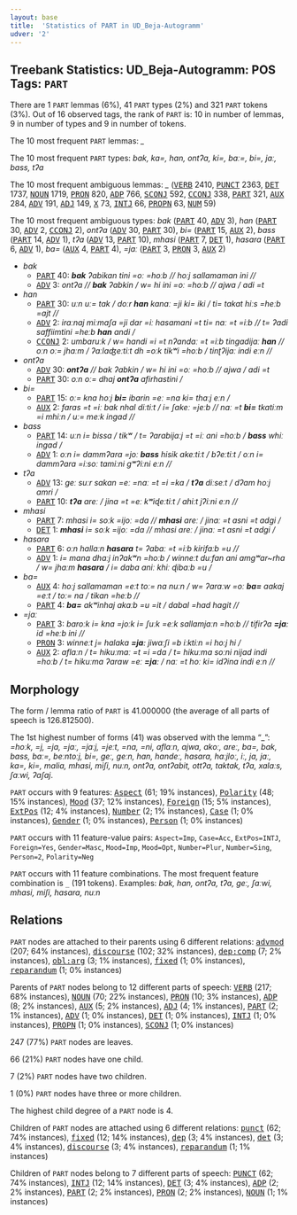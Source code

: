```yaml
---
layout: base
title:  'Statistics of PART in UD_Beja-Autogramm'
udver: '2'
---
```


## Treebank Statistics: UD_Beja-Autogramm: POS Tags: `PART`

There are 1 `PART` lemmas (6%), 41 `PART` types (2%) and 321 `PART` tokens (3%).
Out of 16 observed tags, the rank of `PART` is: 10 in number of lemmas, 9 in number of types and 9 in number of tokens.

The 10 most frequent `PART` lemmas: <em>_</em>

The 10 most frequent `PART` types:  <em>bak, ka=, han, ontʔa, ki=, baː=, bi=, jaː, bass, tʔa</em>

The 10 most frequent ambiguous lemmas: <em>_</em> (<tt><a href="bej_autogramm-pos-VERB.html">VERB</a></tt> 2410, <tt><a href="bej_autogramm-pos-PUNCT.html">PUNCT</a></tt> 2363, <tt><a href="bej_autogramm-pos-DET.html">DET</a></tt> 1737, <tt><a href="bej_autogramm-pos-NOUN.html">NOUN</a></tt> 1719, <tt><a href="bej_autogramm-pos-PRON.html">PRON</a></tt> 820, <tt><a href="bej_autogramm-pos-ADP.html">ADP</a></tt> 766, <tt><a href="bej_autogramm-pos-SCONJ.html">SCONJ</a></tt> 592, <tt><a href="bej_autogramm-pos-CCONJ.html">CCONJ</a></tt> 338, <tt><a href="bej_autogramm-pos-PART.html">PART</a></tt> 321, <tt><a href="bej_autogramm-pos-AUX.html">AUX</a></tt> 284, <tt><a href="bej_autogramm-pos-ADV.html">ADV</a></tt> 191, <tt><a href="bej_autogramm-pos-ADJ.html">ADJ</a></tt> 149, <tt><a href="bej_autogramm-pos-X.html">X</a></tt> 73, <tt><a href="bej_autogramm-pos-INTJ.html">INTJ</a></tt> 66, <tt><a href="bej_autogramm-pos-PROPN.html">PROPN</a></tt> 63, <tt><a href="bej_autogramm-pos-NUM.html">NUM</a></tt> 59)

The 10 most frequent ambiguous types:  <em>bak</em> (<tt><a href="bej_autogramm-pos-PART.html">PART</a></tt> 40, <tt><a href="bej_autogramm-pos-ADV.html">ADV</a></tt> 3), <em>han</em> (<tt><a href="bej_autogramm-pos-PART.html">PART</a></tt> 30, <tt><a href="bej_autogramm-pos-ADV.html">ADV</a></tt> 2, <tt><a href="bej_autogramm-pos-CCONJ.html">CCONJ</a></tt> 2), <em>ontʔa</em> (<tt><a href="bej_autogramm-pos-ADV.html">ADV</a></tt> 30, <tt><a href="bej_autogramm-pos-PART.html">PART</a></tt> 30), <em>bi=</em> (<tt><a href="bej_autogramm-pos-PART.html">PART</a></tt> 15, <tt><a href="bej_autogramm-pos-AUX.html">AUX</a></tt> 2), <em>bass</em> (<tt><a href="bej_autogramm-pos-PART.html">PART</a></tt> 14, <tt><a href="bej_autogramm-pos-ADV.html">ADV</a></tt> 1), <em>tʔa</em> (<tt><a href="bej_autogramm-pos-ADV.html">ADV</a></tt> 13, <tt><a href="bej_autogramm-pos-PART.html">PART</a></tt> 10), <em>mhasi</em> (<tt><a href="bej_autogramm-pos-PART.html">PART</a></tt> 7, <tt><a href="bej_autogramm-pos-DET.html">DET</a></tt> 1), <em>hasara</em> (<tt><a href="bej_autogramm-pos-PART.html">PART</a></tt> 6, <tt><a href="bej_autogramm-pos-ADV.html">ADV</a></tt> 1), <em>ba=</em> (<tt><a href="bej_autogramm-pos-AUX.html">AUX</a></tt> 4, <tt><a href="bej_autogramm-pos-PART.html">PART</a></tt> 4), <em>=jaː</em> (<tt><a href="bej_autogramm-pos-PART.html">PART</a></tt> 3, <tt><a href="bej_autogramm-pos-PRON.html">PRON</a></tt> 3, <tt><a href="bej_autogramm-pos-AUX.html">AUX</a></tt> 2)


* <em>bak</em>
  * <tt><a href="bej_autogramm-pos-PART.html">PART</a></tt> 40: <em><b>bak</b> ʔabikan tini =oː =hoːb // hoːj sallamaman ini //</em>
  * <tt><a href="bej_autogramm-pos-ADV.html">ADV</a></tt> 3: <em>ontʔa // <b>bak</b> ʔabkin / w= hi ini =oː =hoːb // ajwa / adi =t</em>
* <em>han</em>
  * <tt><a href="bej_autogramm-pos-PART.html">PART</a></tt> 30: <em>uːn uː= tak / doːr <b>han</b> kanaː =ji ki= iki / ti= takat hiːs =heːb =ajt //</em>
  * <tt><a href="bej_autogramm-pos-ADV.html">ADV</a></tt> 2: <em>iraːnaj miːmaʃa =ji dar =iː hasamani =t ti= naː =t =iːb // t= ʔadi saffiimtini =heːb <b>han</b> andi /</em>
  * <tt><a href="bej_autogramm-pos-CCONJ.html">CCONJ</a></tt> 2: <em>umbaruːk / w= handi =i =t nʔandaː =t =iːb tingadijaː <b>han</b> // oːn oː= jhaːm / ʔaːlaʤeːtiːt dh =oːk tikʷi =hoːb / tinʈʔijaː indi eːn //</em>
* <em>ontʔa</em>
  * <tt><a href="bej_autogramm-pos-ADV.html">ADV</a></tt> 30: <em><b>ontʔa</b> // bak ʔabkin / w= hi ini =oː =hoːb // ajwa / adi =t</em>
  * <tt><a href="bej_autogramm-pos-PART.html">PART</a></tt> 30: <em>oːn oː= dhaj <b>ontʔa</b> afirhastini /</em>
* <em>bi=</em>
  * <tt><a href="bej_autogramm-pos-PART.html">PART</a></tt> 15: <em>oː= kna hoːj <b>bi=</b> ibarin =eː =na ki= thaːj eːn /</em>
  * <tt><a href="bej_autogramm-pos-AUX.html">AUX</a></tt> 2: <em>faras =t =iː bak nhal diːtiːt / i= ʃakeː =jeːb // naː =t <b>bi=</b> tkatiːm =i mhiːn / uː= meːk ingad //</em>
* <em>bass</em>
  * <tt><a href="bej_autogramm-pos-PART.html">PART</a></tt> 14: <em>uːn i= bissa / tikʷ / t= ʔarabijaːj =t =iː ani =hoːb / <b>bass</b> whiː ingad /</em>
  * <tt><a href="bej_autogramm-pos-ADV.html">ADV</a></tt> 1: <em>oːn i= dammʔara =joː <b>bass</b> hisik akeːtiːt / bʔeːtiːt / oːn i= dammʔara =iːsoː tamiːni gʷʔiːni eːn //</em>
* <em>tʔa</em>
  * <tt><a href="bej_autogramm-pos-ADV.html">ADV</a></tt> 13: <em>geː suːr sakan =eː =naː =t =i =ka / <b>tʔa</b> diːseːt / dʔam hoːj amri /</em>
  * <tt><a href="bej_autogramm-pos-PART.html">PART</a></tt> 10: <em><b>tʔa</b> areː / jina =t =eː kʷiɖeːtiːt / ahiːt jʔiːni eːn //</em>
* <em>mhasi</em>
  * <tt><a href="bej_autogramm-pos-PART.html">PART</a></tt> 7: <em>mhasi i= soːk =ijoː =da // <b>mhasi</b> areː / jinaː =t asni =t adgi /</em>
  * <tt><a href="bej_autogramm-pos-DET.html">DET</a></tt> 1: <em><b>mhasi</b> i= soːk =ijoː =da // mhasi areː / jinaː =t asni =t adgi /</em>
* <em>hasara</em>
  * <tt><a href="bej_autogramm-pos-PART.html">PART</a></tt> 6: <em>oːn hallaːn <b>hasara</b> t= ʔabaː =t =iːb kirifaːb =u //</em>
  * <tt><a href="bej_autogramm-pos-ADV.html">ADV</a></tt> 1: <em>i= mana dhaːj inʔakʷn =hoːb / winneːt duːfan ani amgʷar~rha / w= jhaːm <b>hasara</b> / i= daba aniː khiː ɖibaːb =u /</em>
* <em>ba=</em>
  * <tt><a href="bej_autogramm-pos-AUX.html">AUX</a></tt> 4: <em>hoːj sallamaman =eːt toː= na nuːn / w= ʔaraːw =oː <b>ba=</b> aakaj =eːt / toː= na / tikan =heːb //</em>
  * <tt><a href="bej_autogramm-pos-PART.html">PART</a></tt> 4: <em><b>ba=</b> akʷinhaj akaːb =u =it / dabal =had hagit //</em>
* <em>=jaː</em>
  * <tt><a href="bej_autogramm-pos-PART.html">PART</a></tt> 3: <em>baroːk i= kna =joːk i= ʃuːk =eːk sallamjaːn =hoːb // tifirʔa <b>=jaː</b> id =heːb ini //</em>
  * <tt><a href="bej_autogramm-pos-PRON.html">PRON</a></tt> 3: <em>winneːt j= halaka <b>=jaː</b> jiwaːʃi =b iːktiːn =i hoːj hi /</em>
  * <tt><a href="bej_autogramm-pos-AUX.html">AUX</a></tt> 2: <em>aflaːn / t= hikuːmaː =t =i =da / t= hikuːma soːni nijad indi =hoːb / t= hikuːma ʔaraw =eː <b>=jaː</b> / naː =t hoː ki= idʔina indi eːn //</em>

## Morphology

The form / lemma ratio of `PART` is 41.000000 (the average of all parts of speech is 126.812500).

The 1st highest number of forms (41) was observed with the lemma “_”: <em>=hoːk, =j, =ja, =jaː, =jaːj, =jeːt, =na, =ni, aflaːn, ajwa, akoː, areː, ba=, bak, bass, baː=, beːntoːj, bi=, geː, geːn, han, handeː, hasara, haːjloː, iː, ja, jaː, ka=, ki=, malia, mhasi, miʃi, nuːn, ontʔa, ontʔabit, ottʔa, taktak, tʔa, xalaːs, ʃaːwi, ʔaʃaj</em>.

`PART` occurs with 9 features: <tt><a href="bej_autogramm-feat-Aspect.html">Aspect</a></tt> (61; 19% instances), <tt><a href="bej_autogramm-feat-Polarity.html">Polarity</a></tt> (48; 15% instances), <tt><a href="bej_autogramm-feat-Mood.html">Mood</a></tt> (37; 12% instances), <tt><a href="bej_autogramm-feat-Foreign.html">Foreign</a></tt> (15; 5% instances), <tt><a href="bej_autogramm-feat-ExtPos.html">ExtPos</a></tt> (12; 4% instances), <tt><a href="bej_autogramm-feat-Number.html">Number</a></tt> (2; 1% instances), <tt><a href="bej_autogramm-feat-Case.html">Case</a></tt> (1; 0% instances), <tt><a href="bej_autogramm-feat-Gender.html">Gender</a></tt> (1; 0% instances), <tt><a href="bej_autogramm-feat-Person.html">Person</a></tt> (1; 0% instances)

`PART` occurs with 11 feature-value pairs: `Aspect=Imp`, `Case=Acc`, `ExtPos=INTJ`, `Foreign=Yes`, `Gender=Masc`, `Mood=Imp`, `Mood=Opt`, `Number=Plur`, `Number=Sing`, `Person=2`, `Polarity=Neg`

`PART` occurs with 11 feature combinations.
The most frequent feature combination is `_` (191 tokens).
Examples: <em>bak, han, ontʔa, tʔa, geː, ʃaːwi, mhasi, miʃi, hasara, nuːn</em>


## Relations

`PART` nodes are attached to their parents using 6 different relations: <tt><a href="bej_autogramm-dep-advmod.html">advmod</a></tt> (207; 64% instances), <tt><a href="bej_autogramm-dep-discourse.html">discourse</a></tt> (102; 32% instances), <tt><a href="bej_autogramm-dep-dep-comp.html">dep:comp</a></tt> (7; 2% instances), <tt><a href="bej_autogramm-dep-obl-arg.html">obl:arg</a></tt> (3; 1% instances), <tt><a href="bej_autogramm-dep-fixed.html">fixed</a></tt> (1; 0% instances), <tt><a href="bej_autogramm-dep-reparandum.html">reparandum</a></tt> (1; 0% instances)

Parents of `PART` nodes belong to 12 different parts of speech: <tt><a href="bej_autogramm-pos-VERB.html">VERB</a></tt> (217; 68% instances), <tt><a href="bej_autogramm-pos-NOUN.html">NOUN</a></tt> (70; 22% instances), <tt><a href="bej_autogramm-pos-PRON.html">PRON</a></tt> (10; 3% instances), <tt><a href="bej_autogramm-pos-ADP.html">ADP</a></tt> (8; 2% instances), <tt><a href="bej_autogramm-pos-AUX.html">AUX</a></tt> (5; 2% instances), <tt><a href="bej_autogramm-pos-ADJ.html">ADJ</a></tt> (4; 1% instances), <tt><a href="bej_autogramm-pos-PART.html">PART</a></tt> (2; 1% instances), <tt><a href="bej_autogramm-pos-ADV.html">ADV</a></tt> (1; 0% instances), <tt><a href="bej_autogramm-pos-DET.html">DET</a></tt> (1; 0% instances), <tt><a href="bej_autogramm-pos-INTJ.html">INTJ</a></tt> (1; 0% instances), <tt><a href="bej_autogramm-pos-PROPN.html">PROPN</a></tt> (1; 0% instances), <tt><a href="bej_autogramm-pos-SCONJ.html">SCONJ</a></tt> (1; 0% instances)

247 (77%) `PART` nodes are leaves.

66 (21%) `PART` nodes have one child.

7 (2%) `PART` nodes have two children.

1 (0%) `PART` nodes have three or more children.

The highest child degree of a `PART` node is 4.

Children of `PART` nodes are attached using 6 different relations: <tt><a href="bej_autogramm-dep-punct.html">punct</a></tt> (62; 74% instances), <tt><a href="bej_autogramm-dep-fixed.html">fixed</a></tt> (12; 14% instances), <tt><a href="bej_autogramm-dep-dep.html">dep</a></tt> (3; 4% instances), <tt><a href="bej_autogramm-dep-det.html">det</a></tt> (3; 4% instances), <tt><a href="bej_autogramm-dep-discourse.html">discourse</a></tt> (3; 4% instances), <tt><a href="bej_autogramm-dep-reparandum.html">reparandum</a></tt> (1; 1% instances)

Children of `PART` nodes belong to 7 different parts of speech: <tt><a href="bej_autogramm-pos-PUNCT.html">PUNCT</a></tt> (62; 74% instances), <tt><a href="bej_autogramm-pos-INTJ.html">INTJ</a></tt> (12; 14% instances), <tt><a href="bej_autogramm-pos-DET.html">DET</a></tt> (3; 4% instances), <tt><a href="bej_autogramm-pos-ADP.html">ADP</a></tt> (2; 2% instances), <tt><a href="bej_autogramm-pos-PART.html">PART</a></tt> (2; 2% instances), <tt><a href="bej_autogramm-pos-PRON.html">PRON</a></tt> (2; 2% instances), <tt><a href="bej_autogramm-pos-NOUN.html">NOUN</a></tt> (1; 1% instances)

